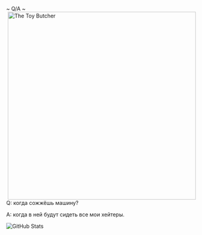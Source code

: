 ~ Q/A ~ <a href="https://www.moddb.com/mods/interdimensional/images/the-toy-butcher" title="The Toy Butcher - Mod DB" target="_blank"><img align="right" width="500" src="https://media.moddb.com/cache/images/mods/1/48/47734/thumb_620x2000/pud-toy.gif" alt="The Toy Butcher" /></a>

Q: когда сожжёшь машину? 

A: когда в ней будут сидеть все мои хейтеры.

![GitHub Stats](https://github-readme-stats.vercel.app/api?username=your-litvin12&show_icons=true&count_private=true&include_all_commits=true)

